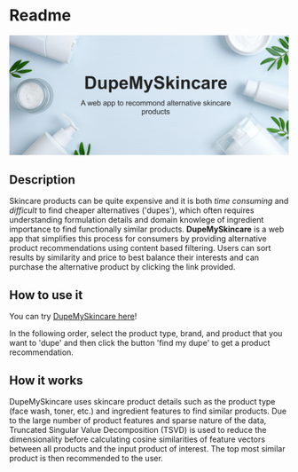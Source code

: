# Readme

![Test](/app/logo.jpeg)

## Description

Skincare products can be quite expensive and it is both *time consuming* and *difficult* to find cheaper alternatives ('dupes'), which often requires understanding formulation details and domain knowlege of ingredient importance to find functionally similar products. **DupeMySkincare** is a web app that simplifies this process for consumers by providing alternative product recommendations using content based filtering. Users can sort results by similarity and price to best balance their interests and can purchase the alternative product by clicking the link provided.

## How to use it

You can try [DupeMySkincare here](https://share.streamlit.io/paulqsims/insight_project/master/app%2Finsight_app.py)!

In the following order, select the product type, brand, and product that you want to 'dupe' and then click the button 'find my dupe' to get a product recommendation.

## How it works

DupeMySkincare uses skincare product details such as the product type (face wash, toner, etc.) and ingredient features to find similar products. Due to the large number of product features and sparse nature of the data, Truncated Singular Value Decomposition (TSVD) is used to reduce the dimensionality before calculating cosine similarities of feature vectors between all products and the input product of interest. The top most similar product is then recommended to the user.